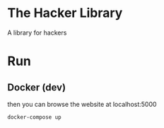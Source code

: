 # The Hacker Library

A library for hackers

# Run

## Docker (dev)
then you can browse the website at localhost:5000
```
docker-compose up
```
